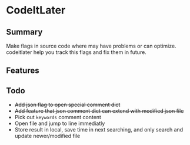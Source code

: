 # CodeItLater

## Summary
Make flags in source code where may have problems or can optimize. codeitlater help you track this flags and fix them in future.

## Features


## Todo

+ ~~Add json flag to open special comment dict~~
+ ~~Add feature that json comment dict can extend with modified json file~~
+ Pick out `keywords` comment content
+ Open file and jump to line immediatly
+ Store result in local, save time in next searching, and only search and update newer/modified file
